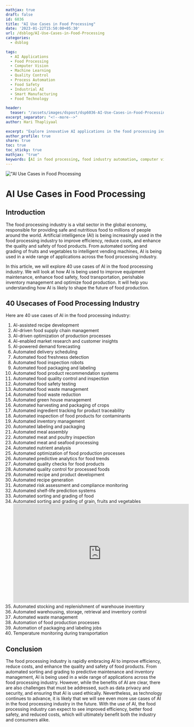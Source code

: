 ```yaml
---
mathjax: true
draft: false
id: 6036     
title: "AI Use Cases in Food Processing"  
date: '2023-01-22T15:50:00+05:30'  
url: /dsblog/AI-Use-Cases-in-Food-Processing
categories:
  - dsblog 
   
tags:
  - AI Applications
  - Food Processing
  - Computer Vision
  - Machine Learning
  - Quality Control
  - Process Automation
  - Food Safety
  - Industrial AI
  - Smart Manufacturing
  - Food Technology
   
header:  
  teaser: "/assets/images/dspost/dsp6036-AI-Use-Cases-in-Food-Processing.jpg"  
excerpt_separator: "<!--more-->"   
author: Hari Thapliyaal   
 
excerpt: "Explore innovative AI applications in the food processing industry, from automated quality control and safety inspection to process optimization and smart manufacturing. Learn how computer vision, machine learning, and automation technologies are revolutionizing food production, improving quality assurance, and enhancing operational efficiency in food processing facilities."
author_profile: true   
share: true   
toc: true   
toc_sticky: true 
mathjax: "true"
keywords: [AI in food processing, food industry automation, computer vision food inspection, food quality control, machine learning food safety, food processing automation, industrial AI applications, smart food manufacturing, food technology innovation, AI quality assurance, food production optimization, automated food inspection, food processing efficiency, AI-driven quality control, food industry technology, food safety automation, industrial process optimization, food manufacturing AI, smart food processing, digital transformation food industry]
---
```




!["AI Use Cases in Food Processing](/assets/images/dspost/dsp6036-AI-Use-Cases-in-Food-Processing.jpg)   

# AI Use Cases in Food Processing   

## Introduction   
The food processing industry is a vital sector in the global economy, responsible for providing safe and nutritious food to millions of people around the world. Artificial intelligence (AI) is being increasingly used in the food processing industry to improve efficiency, reduce costs, and enhance the quality and safety of food products. From automated sorting and grading of fruits and vegetables to intelligent vending machines, AI is being used in a wide range of applications across the food processing industry.

In this article, we will explore 40 use cases of AI in the food processing industry. We will look at how AI is being used to improve equipment maintenance, enhance food safety, food transportation, perishable inventory management and optimize food production. It will help you understanding how AI is likely to shape the future of food production.

## 40 Usecases of Food Processing Industry 
Here are 40 use cases of AI in the food processing industry:

1. AI-assisted recipe development
2. AI-driven food supply chain management
3. AI-driven optimization of production processes
4. AI-enabled market research and customer insights
5. AI-powered demand forecasting
6. Automated delivery scheduling
7. Automated food freshness detection
8. Automated food inspection robots
9. Automated food packaging and labeling
10. Automated food product recommendation systems
11. Automated food quality control and inspection
12. Automated food safety testing
13. Automated food waste management
14. Automated food waste reduction
15. Automated green house management
16. Automated harvesting and packaging of crops
17. Automated ingredient tracking for product traceability
18. Automated inspection of food products for contaminants
19. Automated inventory management
20. Automated labeling and packaging
21. Automated meal assembly
22. Automated meat and poultry inspection
23. Automated meat and seafood processing
24. Automated nutrient analysis
25. Automated optimization of food production processes
26. Automated predictive analytics for food trends
27. Automated quality checks for food products
28. Automated quality control for processed foods
29. Automated recipe and product development
30. Automated recipe generation
31. Automated risk assessment and compliance monitoring
32. Automated shelf-life prediction systems
33. Automated sorting and grading of food
34. Automated sorting and grading of grain, fruits and vegetables
    <iframe width="560" height="315" src="https://www.youtube.com/embed/rUK9G4dqpc8" title="YouTube video player" frameborder="0" allow="accelerometer; autoplay; clipboard-write; encrypted-media; gyroscope; picture-in-picture; web-share" allowfullscreen></iframe>
35. Automated stocking and replenishment of warehouse inventory
36. Automated warehousing, storage, retrieval and inventory control
37. Automated waste management
38. Automation of food production processes
39. Automation of packaging and labeling jobs
40. Temperature monitoring during transportation

## Conclusion
The food processing industry is rapidly embracing AI to improve efficiency, reduce costs, and enhance the quality and safety of food products. From automated sorting and grading to predictive maintenance and inventory management, AI is being used in a wide range of applications across the food processing industry. However, while the benefits of AI are clear, there are also challenges that must be addressed, such as data privacy and security, and ensuring that AI is used ethically. Nevertheless, as technology continues to advance, it is likely that we will see even more use cases of AI in the food processing industry in the future. With the use of AI, the food processing industry can expect to see improved efficiency, better food safety, and reduced costs, which will ultimately benefit both the industry and consumers alike.